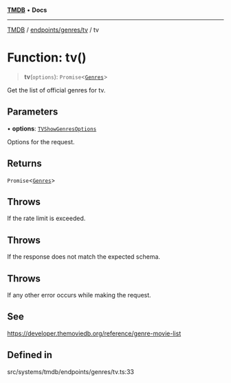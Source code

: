 [**TMDB**](../../../../README.md) • **Docs**

***

[TMDB](../../../../README.md) / [endpoints/genres/tv](../README.md) / tv

# Function: tv()

> **tv**(`options`): `Promise`\<[`Genres`](../../../../structs/Schemas/type-aliases/Genres.md)\>

Get the list of official genres for tv.

## Parameters

• **options**: [`TVShowGenresOptions`](../type-aliases/TVShowGenresOptions.md)

Options for the request.

## Returns

`Promise`\<[`Genres`](../../../../structs/Schemas/type-aliases/Genres.md)\>

## Throws

If the rate limit is exceeded.

## Throws

If the response does not match the expected schema.

## Throws

If any other error occurs while making the request.

## See

https://developer.themoviedb.org/reference/genre-movie-list

## Defined in

src/systems/tmdb/endpoints/genres/tv.ts:33
